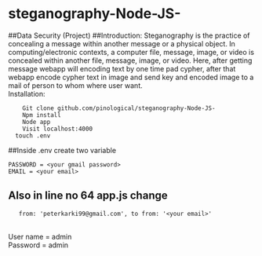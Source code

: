 # steganography-Node-JS-
##Data Security (Project)
##Introduction:
Steganography is the practice of concealing a message within another message or a physical object. In computing/electronic contexts, a computer file, message, image, or video is concealed within another file, message, image, or video.
Here, after getting message webapp will encoding text by one time pad cypher, after that webapp encode cypher text in image and send key and encoded image to a mail of person to whom where user want. 
<br>
Installation:
```
	Git clone github.com/pinological/steganography-Node-JS-
	Npm install
	Node app
	Visit localhost:4000 
  touch .env 
```
##Inside .env create two variable <br>
```
PASSWORD = <your gmail password>
EMAIL = <your email>
```
## Also in line no 64 app.js change 
```
   from: 'peterkarki99@gmail.com', to from: '<your email>'
```

<br>
User name = admin<br>
Password = admin<br>
